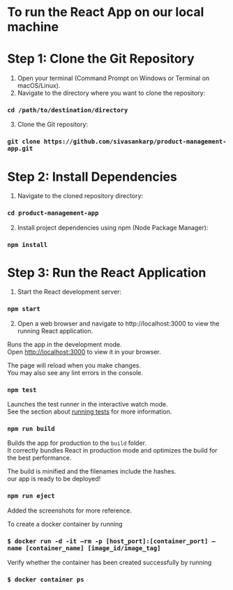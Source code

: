 # To run the React App on our local machine

# Step 1: Clone the Git Repository

1. Open your terminal (Command Prompt on Windows or Terminal on macOS/Linux).
2. Navigate to the directory where you want to clone the repository:

### `cd /path/to/destination/directory`

3. Clone the Git repository:

### `git clone https://github.com/sivasankarp/product-management-app.git`

# Step 2: Install Dependencies

1. Navigate to the cloned repository directory:

### `cd product-management-app`

2. Install project dependencies using npm (Node Package Manager):

### `npm install`

# Step 3: Run the React Application

1. Start the React development server:

### `npm start`

2. Open a web browser and navigate to http://localhost:3000 to view the running React application.

Runs the app in the development mode.\
Open [http://localhost:3000](http://localhost:3000) to view it in your browser.

The page will reload when you make changes.\
You may also see any lint errors in the console.

### `npm test`

Launches the test runner in the interactive watch mode.\
See the section about [running tests](https://facebook.github.io/create-react-app/docs/running-tests) for more information.

### `npm run build`

Builds the app for production to the `build` folder.\
It correctly bundles React in production mode and optimizes the build for the best performance.

The build is minified and the filenames include the hashes.\
our app is ready to be deployed!

### `npm run eject`

Added the screenshots for more reference.


To create a docker container by running 

### `$ docker run -d -it –rm -p [host_port]:[container_port] –name [container_name] [image_id/image_tag] `


Verify whether the container has been created successfully by running
### `$ docker container ps `


